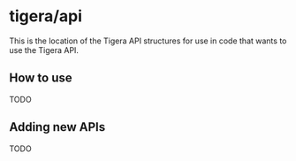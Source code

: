 # tigera/api

This is the location of the Tigera API structures for use in code that wants to use the Tigera API.

## How to use

TODO

## Adding new APIs

TODO
